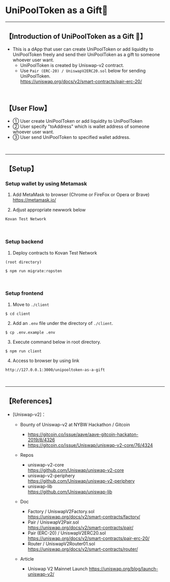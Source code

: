 # UniPoolToken as a Gift🎁

***
## 【Introduction of UniPoolToken as a Gift 🎁】
- This is a dApp that user can create UniPoolToken or add liquidity to UniPoolToken freely and send their UniPoolToken as a gift to someone whoever user want. 
  - UniPoolToken is created by Uniswap-v2 contract.
  - Use `Pair (ERC-20) / UniswapV2ERC20.sol` below for sending UniPoolToken.  
    https://uniswap.org/docs/v2/smart-contracts/pair-erc-20/

&nbsp;

## 【User Flow】
- ① User create UniPoolToken or add liquidity to UniPoolToken
- ② User specify "toAddress" which is wallet address of someone whoever user want.
- ③ User send UniPoolToken to specified wallet address. 

&nbsp;

***

## 【Setup】
### Setup wallet by using Metamask
1. Add MetaMask to browser (Chrome or FireFox or Opera or Brave)    
https://metamask.io/  


2. Adjust appropriate newwork below 
```
Kovan Test Network
```

&nbsp;


### Setup backend
1. Deploy contracts to Kovan Test Network
```
(root directory)

$ npm run migrate:ropsten
```

&nbsp;


### Setup frontend
1. Move to `./client`
```
$ cd client
```

2. Add an `.env` file under the directory of `./client`.
```
$ cp .env.example .env
```

3. Execute command below in root directory.
```
$ npm run client
```

4. Access to browser by using link 
```
http://127.0.0.1:3000/unipooltoken-as-a-gift
```

&nbsp;


***

## 【References】
- [Uniswap-v2]：  
  - Bounty of Uniswap-v2 at NYBW Hackathon / Gitcoin
    - https://gitcoin.co/issue/aave/aave-gitcoin-hackaton-2019/8/4326  
    - https://gitcoin.co/issue/Uniswap/uniswap-v2-core/76/4324  

  - Repos
    - uniswap-v2-core  
      https://github.com/Uniswap/uniswap-v2-core
    - uniswap-v2-periphery  
      https://github.com/Uniswap/uniswap-v2-periphery
    - uniswap-lib  
      https://github.com/Uniswap/uniswap-lib 

  - Doc  
    - Factory / UniswapV2Factory.sol  
      https://uniswap.org/docs/v2/smart-contracts/factory/
    - Pair / UniswapV2Pair.sol  
      https://uniswap.org/docs/v2/smart-contracts/pair/
    - Pair (ERC-20) / UniswapV2ERC20.sol  
      https://uniswap.org/docs/v2/smart-contracts/pair-erc-20/
    - Router / UniswapV2Router01.sol  
      https://uniswap.org/docs/v2/smart-contracts/router/


  - Article
    - Uniswap V2 Mainnet Launch
      https://uniswap.org/blog/launch-uniswap-v2/
